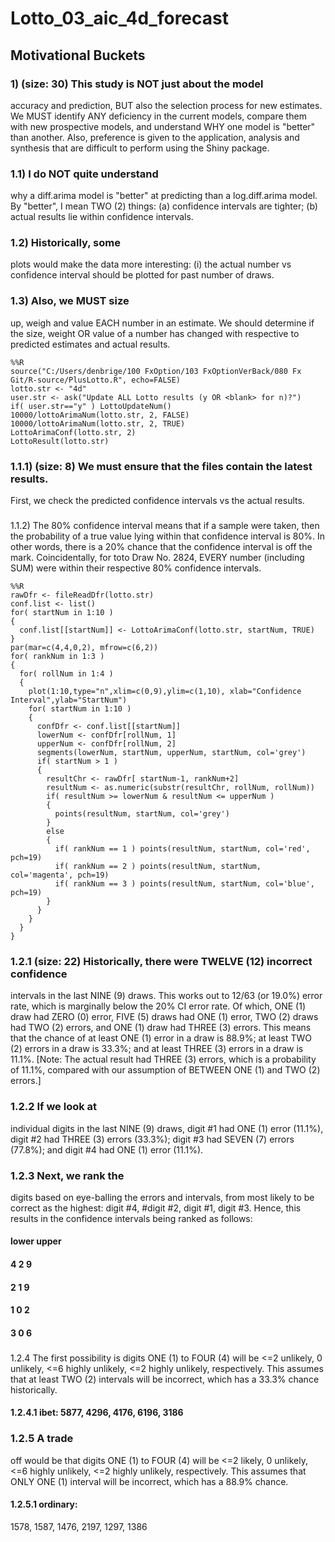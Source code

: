 Lotto_03_aic_4d_forecast
==================================================================================================================================
## Motivational Buckets
### 1) (size: 30) This study is NOT just about the model
accuracy and prediction, BUT also the selection process for new estimates. We
MUST identify ANY deficiency in the current models, compare them with new
prospective models, and understand WHY one model is "better" than another. Also,
preference is given to the application, analysis and synthesis that are
difficult to perform using the Shiny package.
### 1.1) I do NOT quite understand
why a diff.arima model is "better" at predicting than a log.diff.arima model. By
"better", I mean TWO (2) things: (a) confidence intervals are tighter; (b)
actual results lie within confidence intervals.
### 1.2) Historically, some
plots would make the data more interesting: (i) the actual number vs confidence
interval should be plotted for past number of draws.
### 1.3) Also, we MUST size
up, weigh and value EACH number in an estimate. We should determine if the size,
weight OR value of a number has changed with respective to predicted estimates
and actual results.

```{.python .input}
%%R
source("C:/Users/denbrige/100 FxOption/103 FxOptionVerBack/080 Fx Git/R-source/PlusLotto.R", echo=FALSE)
lotto.str <- "4d"
user.str <- ask("Update ALL Lotto results (y OR <blank> for n)?")
if( user.str=="y" ) LottoUpdateNum()
10000/lottoArimaNum(lotto.str, 2, FALSE)
10000/lottoArimaNum(lotto.str, 2, TRUE)
LottoArimaConf(lotto.str, 2)
LottoResult(lotto.str)
```

### 1.1.1) (size: 8) We must ensure that the files contain the latest results.
First, we check the predicted confidence intervals vs the actual results.
###
1.1.2) The 80% confidence interval means that if a sample were taken, then the
probability of a true value lying within that confidence interval is 80%. In
other words, there is a 20% chance that the confidence interval is off the mark.
Coincidentally, for toto Draw No. 2824, EVERY number (including SUM) were within
their respective 80% confidence intervals.

```{.python .input}
%%R
rawDfr <- fileReadDfr(lotto.str)
conf.list <- list()
for( startNum in 1:10 )
{
  conf.list[[startNum]] <- LottoArimaConf(lotto.str, startNum, TRUE)
}
par(mar=c(4,4,0,2), mfrow=c(6,2))
for( rankNum in 1:3 )
{
  for( rollNum in 1:4 )
  {
    plot(1:10,type="n",xlim=c(0,9),ylim=c(1,10), xlab="Confidence Interval",ylab="StartNum")
    for( startNum in 1:10 )
    {
      confDfr <- conf.list[[startNum]]
      lowerNum <- confDfr[rollNum, 1]
      upperNum <- confDfr[rollNum, 2]
      segments(lowerNum, startNum, upperNum, startNum, col='grey')
      if( startNum > 1 )
      {
        resultChr <- rawDfr[ startNum-1, rankNum+2]
        resultNum <- as.numeric(substr(resultChr, rollNum, rollNum))
        if( resultNum >= lowerNum & resultNum <= upperNum )
        {
          points(resultNum, startNum, col='grey')
        }
        else
        {
          if( rankNum == 1 ) points(resultNum, startNum, col='red', pch=19)
          if( rankNum == 2 ) points(resultNum, startNum, col='magenta', pch=19)
          if( rankNum == 3 ) points(resultNum, startNum, col='blue', pch=19)
        }
      }
    }
  }
}
```

### 1.2.1 (size: 22) Historically, there were TWELVE (12) incorrect confidence
intervals in the last NINE (9) draws. This works out to 12/63 (or 19.0%) error
rate, which is marginally below the 20% CI error rate. Of which, ONE (1) draw
had ZERO (0) error, FIVE (5) draws had ONE (1) error, TWO (2) draws had TWO (2)
errors, and ONE (1) draw had THREE (3) errors. This means that the chance of at
least ONE (1) error in a draw is 88.9%; at least TWO (2) errors in a draw is
33.3%; and at least THREE (3) errors in a draw is 11.1%. [Note: The actual
result had THREE (3) errors, which is a probability of 11.1%, compared with our
assumption of BETWEEN ONE (1) and TWO (2) errors.]
### 1.2.2 If we look at
individual digits in the last NINE (9) draws, digit #1 had ONE (1) error
(11.1%), digit #2 had THREE (3) errors (33.3%); digit #3 had SEVEN (7) errors
(77.8%); and digit #4 had ONE (1) error (11.1%).
### 1.2.3 Next, we rank the
digits based on eye-balling the errors and intervals, from most likely to be
correct as the highest: digit #4, #digit #2, digit #1, digit #3. Hence, this
results in the confidence intervals being ranked as follows:

####  lower upper
#### 4     2     9
#### 2     1     9
#### 1     0     2
#### 3     0     6

###
1.2.4 The first possibility is digits ONE (1) to FOUR (4) will be <=2 unlikely,
0 unlikely, <=6 highly unlikely, <=2 highly unlikely, respectively. This assumes
that at least TWO (2) intervals will be incorrect, which has a 33.3% chance
historically.
#### 1.2.4.1 ibet: 5877, 4296, 4176, 6196, 3186
### 1.2.5 A trade
off would be that digits ONE (1) to FOUR (4) will be <=2 likely, 0 unlikely, <=6
highly unlikely, <=2 highly unlikely, respectively. This assumes that ONLY ONE
(1) interval will be incorrect, which has a 88.9% chance.
#### 1.2.5.1 ordinary:
1578, 1587, 1476, 2197, 1297, 1386
